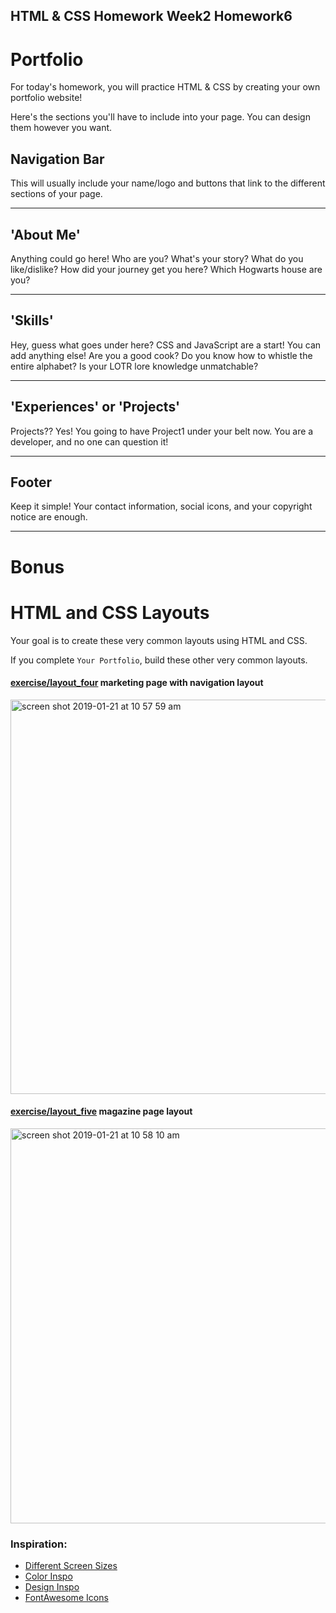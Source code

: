## HTML & CSS Homework Week2 Homework6

# Portfolio

For today's homework, you will practice HTML & CSS  by creating your own portfolio website!


Here's the sections you'll have to include into your page. You can design them however you want.


## Navigation Bar

This will usually include your name/logo and buttons that link to the different sections of your page.

---
## 'About Me'

Anything could go here! Who are you? What's your story? What do you like/dislike? How did your journey get you here? Which Hogwarts house are you?

---
## 'Skills'

Hey, guess what goes under here? CSS and JavaScript are a start! You can add anything else! Are you a good cook? Do you know how to whistle the entire alphabet? Is your LOTR lore knowledge unmatchable?

---
## 'Experiences' or 'Projects'

Projects?? Yes! You going to have Project1 under your belt now. You are a developer, and no one can question it!

---
## Footer

Keep it simple! Your contact information, social icons, and your copyright notice are enough.

---

# Bonus

# HTML and CSS Layouts

Your goal is to create these very common layouts using HTML and CSS.


If you complete `Your Portfolio`, build these other very common layouts.  

#### [exercise/layout_four](exercise/layout_four) marketing page with navigation layout
<img width="631" alt="screen shot 2019-01-21 at 10 57 59 am" src="https://media.git.generalassemb.ly/user/3667/files/dee88f80-1d6b-11e9-8993-904270644969">

#### [exercise/layout_five](exercise/layout_five) magazine page layout
<img width="632" alt="screen shot 2019-01-21 at 10 58 10 am" src="https://media.git.generalassemb.ly/user/3667/files/e1e38000-1d6b-11e9-96bb-69db7dff7b20">


### Inspiration:
- [Different Screen Sizes](https://mediaqueri.es/)
- [Color Inspo](https://visme.co/blog/color-combinations/)
- [Design Inspo](http://collectui.com/challenges/landing-page)
- [FontAwesome Icons](https://fontawesome.com/icons)


